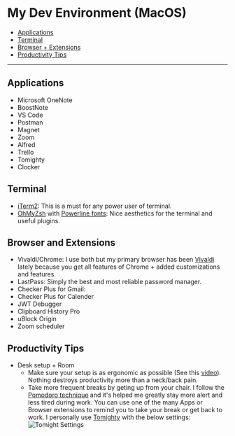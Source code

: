 # My Dev Environment (MacOS)

* [Applications](#applications)
* [Terminal](#terminal)
* [Browser + Extensions](#browser-and-extensions)
* [Productivity Tips](#productivity-tips)

---

## Applications
* Microsoft OneNote
* BoostNote
* VS Code
* Postman
* Magnet
* Zoom
* Alfred
* Trello
* Tomighty
* Clocker



## Terminal
* [iTerm2](https://www.iterm2.com/features.html): This is a must for any power user of terminal.
* [OhMyZsh](https://github.com/robbyrussell/oh-my-zsh) with [Powerline fonts](https://github.com/powerline/fonts): Nice aesthetics for the terminal and useful plugins.



## Browser and Extensions
* Vivaldi/Chrome: I use both but my primary browser has been [Vivaldi](https://vivaldi.com) lately because you get all features of Chrome + added customizations and features. 
* LastPass: Simply the best and most reliable password manager.
* Checker Plus for Gmail: 
* Checker Plus for Calender
* JWT Debugger
* Clipboard History Pro
* uBlock Origin
* Zoom scheduler


## Productivity Tips
* Desk setup + Room
  * Make sure your setup is as ergonomic as possible (See this [video](https://www.youtube.com/watch?v=MTL8EBBH69o)). Nothing destroys productivity more than a neck/back pain.
  * Take more frequent breaks by geting up from your chair. I follow the [Pomodoro technique](https://en.wikipedia.org/wiki/Pomodoro_Technique) and it's helped me greatly stay more alert and less tired during work. You can use one of the many Apps or Browser extensions to remind you to take your break or get back to work. I personally use [Tomighty](http://www.tomighty.org) with the below settings:
  ![Tomight Settings](https://i.imgur.com/SYmmDz7.png)
  

